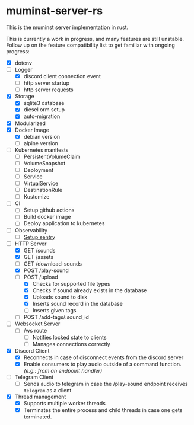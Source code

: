 # muminst-server-rs

This is the muminst server implementation in rust.

This is currently a work in progress, and many features are still unstable. Follow up on the feature compatibility list to get familiar with ongoing progress:

- [x] dotenv 
- [ ] Logger
    - [x] discord client connection event 
    - [ ] http server startup
    - [ ] http server requests
- [x] Storage
    - [x] sqlite3 database
    - [x] diesel orm setup
    - [x] auto-migration
- [x] Modularized
- [x] Docker Image
    - [x] debian version
    - [ ] alpine version
- [ ] Kubernetes manifests
    - [ ] PersistentVolumeClaim
    - [ ] VolumeSnapshot
    - [ ] Deployment
    - [ ] Service
    - [ ] VirtualService
    - [ ] DestinationRule 
    - [ ] Kustomize
- [ ] CI
    - [ ] Setup github actions
    - [ ] Build docker image
    - [ ] Deploy application to kubernetes
- [ ] Observability
    - [ ] [Setup sentry](https://docs.sentry.io/platforms/rust/guides/actix-web/)
- [ ] HTTP Server
    - [x] GET /sounds
    - [x] GET /assets
    - [ ] GET /download-sounds
    - [x] POST /play-sound
    - [ ] POST /upload
        - [x] Checks for supported file types
        - [x] Checks if sound already exists in the database
        - [x] Uploads sound to disk
        - [x] Inserts sound record in the database
        - [ ] Inserts given tags
    - [ ] POST /add-tags/:sound_id
- [ ] Websocket Server
    - [ ] /ws route
        - [ ] Notifies locked state to clients
        - [ ] Manages connections correctly
- [x] Discord Client
    - [x] Reconnects in case of disconnect events from the discord server
    - [x] Enable consumers to play audio outside of a command function. _(e.g.: from an endpoint handler)_
- [ ] Telegram Client
    - [ ] Sends audio to telegram in case the /play-sound endpoint receives `telegram` as a client
- [x] Thread management
    - [x] Supports multiple worker threads
    - [x] Terminates the entire process and child threads in case one gets terminated.